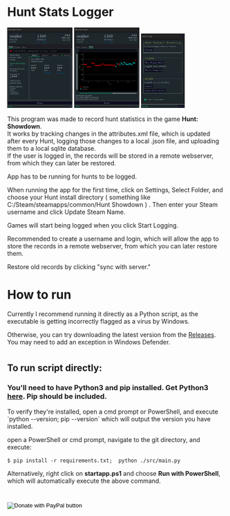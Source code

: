 # Hunt Stats Logger
<p>
  <img src="assets/screenshots/huntapp.png" width=30% height=30%>
  <img src="assets/screenshots/huntapp2.png" width=30% height=30%>
  <img src="assets/screenshots/huntappsettings.png" width=20% height=20%>
</p>

<p>
This program was made to record hunt statistics in the game <b>Hunt: Showdown</b>.
<br>It works by tracking changes in the attributes.xml file, which is updated after every Hunt, logging those changes to a local .json file, and uploading them to a local sqlite database.
<br>If the user is logged in, the records will be stored in a remote webserver, from which they can later be restored.
</p>
<p>
App has to be running for hunts to be logged.
</p>

 When running the app for the first time, click on Settings, Select Folder, and choose your Hunt install directory ( something like C:/Steam/steamapps/common/Hunt Showdown ) .
 Then enter your Steam username and click Update Steam Name.

Games will start being logged when you click Start Logging.

Recommended to create a username and login, which will allow the app to store the records in a remote webserver, from which you can later restore them.

Restore old records by clicking "sync with server." 

# How to run
Currently I recommend running it directly as a Python script, as the executable is getting incorrectly flagged as a virus by Windows.

Otherwise, you can try downloading the latest version from the <a href="https://github.com/majikat768/HuntStatsLogger/releases">Releases</a>.  You may need to add an exception in Windows Defender.
#
## To run script directly:
### You'll need to have Python3 and pip installed.  Get Python3 <a href="https://www.python.org/downloads/windows/">here</a>.  Pip should be included.
<p>To verify they're installed, open a cmd prompt or PowerShell, and execute `python --version; pip --version` which will output the version you have installed.</p>

open a PowerShell or cmd prompt, navigate to the git directory, and execute:
```
$ pip install -r requirements.txt;  python ./src/main.py
```
Alternatively, right click on <b>startapp.ps1</b> and choose <b>Run with PowerShell</b>, which will automatically execute the above command.

# 

<form action="https://www.paypal.com/donate" method="post" target="_top">
<input type="hidden" name="business" value="62DRGRZKT824L" />
<input type="hidden" name="no_recurring" value="1" />
<input type="hidden" name="currency_code" value="USD" />
<input type="image" src="https://www.paypalobjects.com/en_US/i/btn/btn_donate_LG.gif" border="0" name="submit" title="PayPal - The safer, easier way to pay online!" alt="Donate with PayPal button" />
<img alt="" border="0" src="https://www.paypal.com/en_US/i/scr/pixel.gif" width="1" height="1" />
</form>
